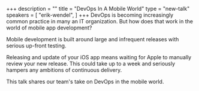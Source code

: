+++
description = ""
title = "DevOps In A Mobile World"
type = "new-talk"
speakers = [
        "erik-wendel",
]
+++
DevOps is becoming increasingly common practice in many an IT organization. But how does that work in the world of mobile app development?

Mobile development is built around large and infrequent releases with serious up-front testing.

Releasing and update of your iOS app means waiting for Apple to manually review your new release. This could take up to a week and seriously hampers any ambitions of continuous delivery.

This talk shares our team's take on DevOps in the mobile world.